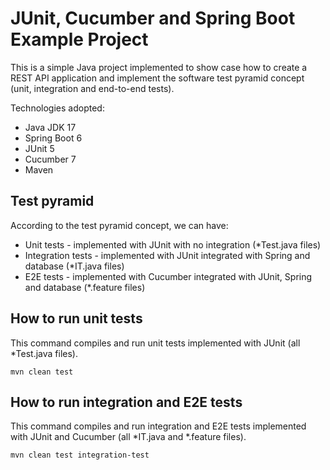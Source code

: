 # JUnit, Cucumber and Spring Boot Example Project

This is a simple Java project implemented to show case how to create a REST API application and implement the software test pyramid concept (unit, integration and end-to-end tests).

Technologies adopted:
* Java JDK 17
* Spring Boot 6
* JUnit 5
* Cucumber 7
* Maven

## Test pyramid

According to the test pyramid concept, we can have:
* Unit tests - implemented with JUnit with no integration (*Test.java files)
* Integration tests - implemented with JUnit integrated with Spring and database (*IT.java files)
* E2E tests - implemented with Cucumber integrated with JUnit, Spring and database (*.feature files)

## How to run unit tests

This command compiles and run unit tests implemented with JUnit (all *Test.java files).

```mvn clean test```

## How to run integration and E2E tests

This command compiles and run integration and E2E tests implemented with JUnit and Cucumber (all *IT.java and *.feature files).

```mvn clean test integration-test```